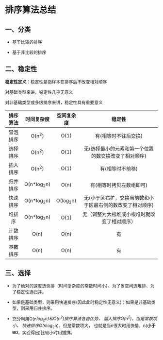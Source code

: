 # 排序算法总结

## 一、分类

- 基于比较的排序

- 基于非比较的排序

## 二、稳定性

**稳定性定义**：稳定性是指样本在排序后不改变相对顺序

对基础类型来讲，稳定性几乎无意义

对非基础类型或多级排序来讲，稳定性具有重要意义

| 排序算法 |       时间复杂度      |      空间复杂度     |                           稳定性                           |
|:--------:|:---------------------:|:-------------------:|:----------------------------------------------------------:|
| 冒泡排序 |    O(n<sup>2</sup>)   |         O(1)        |                    有(相等时不往后交换)                    |
| 选择排序 |    O(n<sup>2</sup>)   |         O(1)        |    无(选择最小的元素和第一个位置的数交换改变了相对顺序)    |
| 插入排序 |    O(n<sup>2</sup>)   |         O(1)        |                      有(相等时不前移)                      |
| 归并排序 | O(n*log<sub>2</sub>n) |         O(n)        |                  有(相等时拷贝左数组即可)                  |
| 快速排序 | O(n*log<sub>2</sub>n) | O(log<sub>2</sub>n) | 无(小于区右扩，交换当前数和小于区最右侧的数改变了相对顺序) |
|  堆排序  | O(n*log<sub>2</sub>n) |         O(1)        |        无（调整为大根堆或小根堆时就改变了相对顺序）        |
| 计数排序 |          O(n)         |         O(n)        |                             有                             |
| 基数排序 |          O(n)         |         O(n)        |                             有                             |

## 三、选择

- 为了绝对的速度选快排（时间复杂度的常数时间小）、为了省空间选堆排、为了稳定性选归并。

- 如果是基础类型，则采用快速排序(因此此时稳定性无意义)；如果是非基础类型，则采用归并排序。

- 充分利用O(n*log<sub>2</sub>n)和O(n<sup>2</sup>)排序算法各自优势，
插入排序O(n<sup>2</sup>)，但是常数项小，
快速排序O(n*log<sub>2</sub>n)，但是常数项大，
也就是当n很大时用快排，n(**小于60**，实验得出)比较小时用插排。

